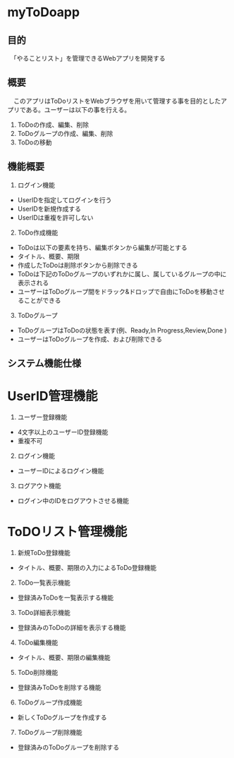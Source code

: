 # myToDoapp

## 目的
　「やることリスト」を管理できるWebアプリを開発する

## 概要
　このアプリはToDoリストをWebブラウザを用いて管理する事を目的としたアプリである。ユーザーは以下の事を行える。
1. ToDoの作成、編集、削除
2. ToDoグループの作成、編集、削除
3. ToDoの移動

## 機能概要
1. ログイン機能
 * UserIDを指定してログインを行う
 * UserIDを新規作成する
 * UserIDは重複を許可しない
2. ToDo作成機能
 * ToDoは以下の要素を持ち、編集ボタンから編集が可能とする
  * タイトル、概要、期限
 * 作成したToDoは削除ボタンから削除できる
 * ToDoは下記のToDoグループのいずれかに属し、属しているグループの中に表示される
 * ユーザーはToDoグループ間をドラック&ドロップで自由にToDoを移動させることができる
3. ToDoグループ
 * ToDoグループはToDoの状態を表す(例、Ready,In Progress,Review,Done )
 * ユーザーはToDoグループを作成、および削除できる

 ## システム機能仕様
 # UserID管理機能
 1. ユーザー登録機能
  * 4文字以上のユーザーID登録機能
  * 重複不可
 2. ログイン機能
  * ユーザーIDによるログイン機能
 3. ログアウト機能
  * ログイン中のIDをログアウトさせる機能
# ToDOリスト管理機能
 1. 新規ToDo登録機能
  * タイトル、概要、期限の入力によるToDo登録機能
 2. ToDo一覧表示機能
  * 登録済みToDoを一覧表示する機能
 3. ToDo詳細表示機能
  * 登録済みのToDoの詳細を表示する機能
 4. ToDo編集機能
  * タイトル、概要、期限の編集機能
 5. ToDo削除機能
  * 登録済みToDoを削除する機能
 6. ToDoグループ作成機能
  * 新しくToDoグループを作成する
 7. ToDoグループ削除機能
  * 登録済みのToDoグループを削除する